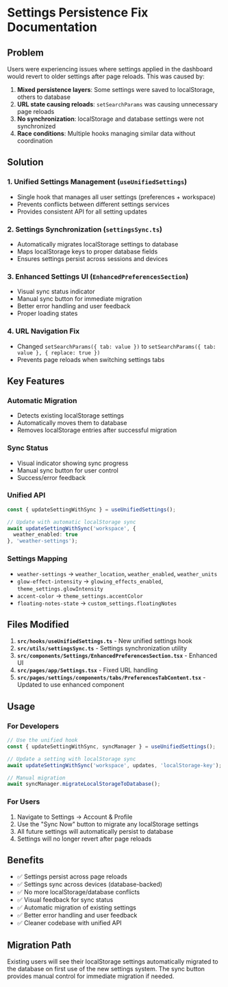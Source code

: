 # Settings Persistence Fix Documentation

## Problem
Users were experiencing issues where settings applied in the dashboard would revert to older settings after page reloads. This was caused by:

1. **Mixed persistence layers**: Some settings were saved to localStorage, others to database
2. **URL state causing reloads**: `setSearchParams` was causing unnecessary page reloads
3. **No synchronization**: localStorage and database settings were not synchronized
4. **Race conditions**: Multiple hooks managing similar data without coordination

## Solution

### 1. Unified Settings Management (`useUnifiedSettings`)
- Single hook that manages all user settings (preferences + workspace)
- Prevents conflicts between different settings services
- Provides consistent API for all setting updates

### 2. Settings Synchronization (`settingsSync.ts`)
- Automatically migrates localStorage settings to database
- Maps localStorage keys to proper database fields
- Ensures settings persist across sessions and devices

### 3. Enhanced Settings UI (`EnhancedPreferencesSection`)
- Visual sync status indicator
- Manual sync button for immediate migration
- Better error handling and user feedback
- Proper loading states

### 4. URL Navigation Fix
- Changed `setSearchParams({ tab: value })` to `setSearchParams({ tab: value }, { replace: true })`
- Prevents page reloads when switching settings tabs

## Key Features

### Automatic Migration
- Detects existing localStorage settings
- Automatically moves them to database
- Removes localStorage entries after successful migration

### Sync Status
- Visual indicator showing sync progress
- Manual sync button for user control
- Success/error feedback

### Unified API
```typescript
const { updateSettingWithSync } = useUnifiedSettings();

// Update with automatic localStorage sync
await updateSettingWithSync('workspace', {
  weather_enabled: true
}, 'weather-settings');
```

### Settings Mapping
- `weather-settings` → `weather_location`, `weather_enabled`, `weather_units`
- `glow-effect-intensity` → `glowing_effects_enabled`, `theme_settings.glowIntensity`
- `accent-color` → `theme_settings.accentColor`
- `floating-notes-state` → `custom_settings.floatingNotes`

## Files Modified

1. **`src/hooks/useUnifiedSettings.ts`** - New unified settings hook
2. **`src/utils/settingsSync.ts`** - Settings synchronization utility
3. **`src/components/Settings/EnhancedPreferencesSection.tsx`** - Enhanced UI
4. **`src/pages/app/Settings.tsx`** - Fixed URL handling
5. **`src/pages/settings/components/tabs/PreferencesTabContent.tsx`** - Updated to use enhanced component

## Usage

### For Developers
```typescript
// Use the unified hook
const { updateSettingWithSync, syncManager } = useUnifiedSettings();

// Update a setting with localStorage sync
await updateSettingWithSync('workspace', updates, 'localStorage-key');

// Manual migration
await syncManager.migrateLocalStorageToDatabase();
```

### For Users
1. Navigate to Settings → Account & Profile
2. Use the "Sync Now" button to migrate any localStorage settings
3. All future settings will automatically persist to database
4. Settings will no longer revert after page reloads

## Benefits

- ✅ Settings persist across page reloads
- ✅ Settings sync across devices (database-backed)
- ✅ No more localStorage/database conflicts
- ✅ Visual feedback for sync status
- ✅ Automatic migration of existing settings
- ✅ Better error handling and user feedback
- ✅ Cleaner codebase with unified API

## Migration Path

Existing users will see their localStorage settings automatically migrated to the database on first use of the new settings system. The sync button provides manual control for immediate migration if needed.